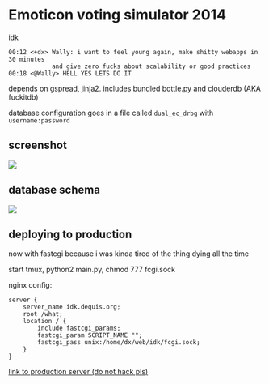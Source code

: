 # Emoticon voting simulator 2014

idk

    00:12 <+dx> Wally: i want to feel young again, make shitty webapps in 30 minutes
                and give zero fucks about scalability or good practices
    00:18 <@Wally> HELL YES LETS DO IT

depends on gspread, jinja2. includes bundled bottle.py and clouderdb (AKA fuckitdb)

database configuration goes in a file called `dual_ec_drbg` with `username:password`

## screenshot

![](http://dump.dequis.org/soSxV.png)

## database schema

![](http://dump.dequis.org/8QHRf.png)

## deploying to production

now with fastcgi because i was kinda tired of the thing dying all the time

start tmux, python2 main.py, chmod 777 fcgi.sock

nginx config:

    server {
        server_name idk.dequis.org;
        root /what;
        location / {
            include fastcgi_params;
            fastcgi_param SCRIPT_NAME "";
            fastcgi_pass unix:/home/dx/web/idk/fcgi.sock;
        }
    }


[link to production server (do not hack pls)](http://idk.dequis.org)
